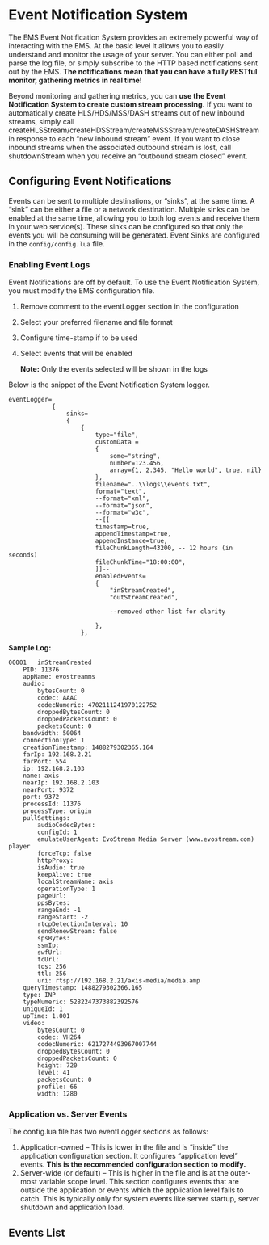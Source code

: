 # Event Notification System

The EMS Event Notification System provides an extremely powerful way of interacting with the EMS. At the basic level it allows you to easily understand and monitor the usage of your server. You can either poll and parse the log file, or simply subscribe to the HTTP based notifications sent out by the EMS. **The notifications mean that you can have a fully RESTful monitor, gathering metrics in real time!**

Beyond monitoring and gathering metrics, you can **use the Event Notification System to create custom stream processing.** If you want to automatically create HLS/HDS/MSS/DASH streams out of new inbound streams, simply call createHLSStream/createHDSStream/createMSSStream/createDASHStream in response to each “new inbound stream” event. If you want to close inbound streams when the associated outbound stream is lost, call shutdownStream when you receive an “outbound stream closed” event.



## Configuring Event Notifications

Events can be sent to multiple destinations, or “sinks”, at the same time. A “sink” can be either a file or a network destination. Multiple sinks can be enabled at the same time, allowing you to both log events and receive them in your web service(s). These sinks can be configured so that only the events you will be consuming will be generated. Event Sinks are configured in the `config/config.lua` file.



### Enabling Event Logs

Event Notifications are off by default. To use the Event Notification System, you must modify the EMS configuration file.

1.  Remove comment to the eventLogger section in the configuration

2.  Select your preferred filename and file format

3. Configure time-stamp if to be used

4. Select events that will be enabled

   **Note:** Only the events selected will be shown in the logs



Below is the snippet of the Event Notification System logger.

```
eventLogger=
			{
				sinks=
				{
					{
						type="file",
						customData =
						{
							some="string",
							number=123.456,
							array={1, 2.345, "Hello world", true, nil}
						},
						filename="..\\logs\\events.txt",
						format="text",
						--format="xml",
						--format="json",
						--format="w3c",
						--[[
						timestamp=true,
						appendTimestamp=true,
						appendInstance=true,
						fileChunkLength=43200, -- 12 hours (in seconds)
						fileChunkTime="18:00:00",
						]]--
						enabledEvents=
						{
							"inStreamCreated",
							"outStreamCreated",
							
							--removed other list for clarity
							
						},
					},
```

**Sample Log:**

```
00001	inStreamCreated
	PID: 11376
	appName: evostreamms
	audio:
		bytesCount: 0
		codec: AAAC
		codecNumeric: 4702111241970122752
		droppedBytesCount: 0
		droppedPacketsCount: 0
		packetsCount: 0
	bandwidth: 50064
	connectionType: 1
	creationTimestamp: 1488279302365.164
	farIp: 192.168.2.21
	farPort: 554
	ip: 192.168.2.103
	name: axis
	nearIp: 192.168.2.103
	nearPort: 9372
	port: 9372
	processId: 11376
	processType: origin
	pullSettings:
		audioCodecBytes: 
		configId: 1
		emulateUserAgent: EvoStream Media Server (www.evostream.com) player
		forceTcp: false
		httpProxy: 
		isAudio: true
		keepAlive: true
		localStreamName: axis
		operationType: 1
		pageUrl: 
		ppsBytes: 
		rangeEnd: -1
		rangeStart: -2
		rtcpDetectionInterval: 10
		sendRenewStream: false
		spsBytes: 
		ssmIp: 
		swfUrl: 
		tcUrl: 
		tos: 256
		ttl: 256
		uri: rtsp://192.168.2.21/axis-media/media.amp
	queryTimestamp: 1488279302366.165
	type: INP
	typeNumeric: 5282247373882392576
	uniqueId: 1
	upTime: 1.001
	video:
		bytesCount: 0
		codec: VH264
		codecNumeric: 6217274493967007744
		droppedBytesCount: 0
		droppedPacketsCount: 0
		height: 720
		level: 41
		packetsCount: 0
		profile: 66
		width: 1280
```



### Application vs. Server Events

The config.lua file has two eventLogger sections as follows:

1. Application-owned – This is lower in the file and is “inside” the application configuration section. It configures “application level” events. **This is the recommended configuration section to modify.**
2. Server-wide (or default) – This is higher in the file and is at the outer-most variable scope level. This section configures events that are outside the application or events which the application level fails to catch. This is typically only for system events like server startup, server shutdown and application load.



## Events List

